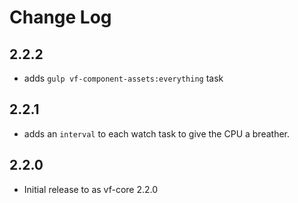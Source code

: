 # Change Log

## 2.2.2

* adds `gulp vf-component-assets:everything` task

## 2.2.1

* adds an `interval` to each watch task to give the CPU a breather.

## 2.2.0

* Initial release to as vf-core 2.2.0
